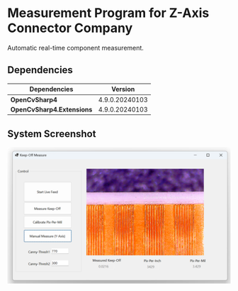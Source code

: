 # Measurement Program for Z-Axis Connector Company
Automatic real-time component measurement. 

## Dependencies
| Dependencies     | Version |
|------------------|-----------------------------------|
| **OpenCvSharp4**  | 4.9.0.20240103  |
| **OpenCvSharp4.Extensions**  | 4.9.0.20240103 |

## System Screenshot
![system_gui](https://raw.githubusercontent.com/jglatts/KeepOffMeasure/refs/heads/master/KeepOffMeasure/misc/gui.png)
